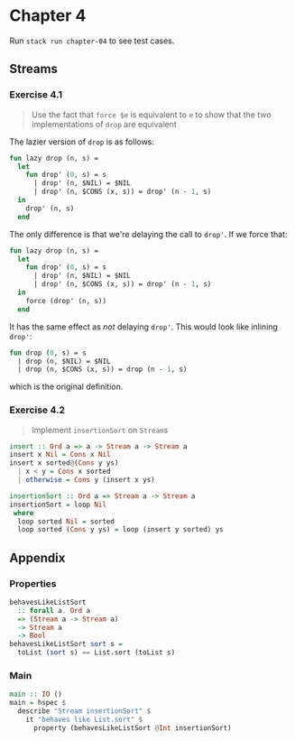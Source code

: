 <!--
```haskell
{-# LANGUAGE DeriveFunctor #-}
{-# LANGUAGE ScopedTypeVariables #-}
{-# LANGUAGE TypeApplications #-}

module Main where

import Prelude

import qualified Data.List as List
import Concrete.Stream (Stream(..))
import Data.Foldable (toList)
import Test.Hspec
import Test.QuickCheck
```
-->

# Chapter 4

Run `stack run chapter-04` to see test cases.

## Streams

### Exercise 4.1

> Use the fact that `force $e` is equivalent to `e` to show that the
> two implementations of `drop` are equivalent

The lazier version of `drop` is as follows:

```sml
fun lazy drop (n, s) =
  let
    fun drop' (0, s) = s
      | drop' (n, $NIL) = $NIL
      | drop' (n, $CONS (x, s)) = drop' (n - 1, s)
  in
    drop' (n, s)
  end
```

The only difference is that we're delaying the call to `drop'`. If we
force that:

```sml
fun lazy drop (n, s) =
  let
    fun drop' (0, s) = s
      | drop' (n, $NIL) = $NIL
      | drop' (n, $CONS (x, s)) = drop' (n - 1, s)
  in
    force (drop' (n, s))
  end
```

It has the same effect as _not_ delaying `drop'`. This would look like
inlining `drop'`:

```sml
fun drop (0, s) = s
  | drop (n, $NIL) = $NIL
  | drop (n, $CONS (x, s)) = drop (n - 1, s)
```

which is the original definition.

### Exercise 4.2

> Implement `insertionSort` on `Stream`s

```haskell
insert :: Ord a => a -> Stream a -> Stream a
insert x Nil = Cons x Nil
insert x sorted@(Cons y ys)
  | x < y = Cons x sorted
  | otherwise = Cons y (insert x ys)

insertionSort :: Ord a => Stream a -> Stream a
insertionSort = loop Nil
 where
  loop sorted Nil = sorted
  loop sorted (Cons y ys) = loop (insert y sorted) ys
```

## Appendix

### Properties

```haskell
behavesLikeListSort
  :: forall a. Ord a
  => (Stream a -> Stream a)
  -> Stream a
  -> Bool
behavesLikeListSort sort s =
  toList (sort s) == List.sort (toList s)
```

### Main

```haskell
main :: IO ()
main = hspec $
  describe "Stream insertionSort" $
    it "behaves like List.sort" $
      property (behavesLikeListSort @Int insertionSort)
```
